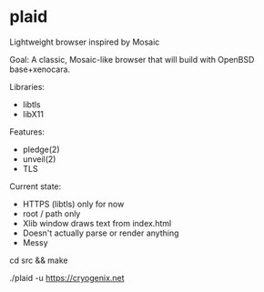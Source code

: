 # plaid
Lightweight browser inspired by Mosaic

Goal: A classic, Mosaic-like browser that will build with OpenBSD base+xenocara.

Libraries:

- libtls
- libX11

Features:

- pledge(2)
- unveil(2)
- TLS

Current state:

- HTTPS (libtls) only for now
- root / path only
- Xlib window draws text from index.html
- Doesn't actually parse or render anything
- Messy

cd src && make

./plaid -u https://cryogenix.net
